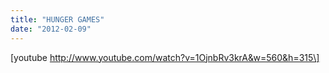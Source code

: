 ```yaml
---
title: "HUNGER GAMES"
date: "2012-02-09"
---
```


\[youtube http://www.youtube.com/watch?v=1OjnbRv3krA&w=560&h=315\]
